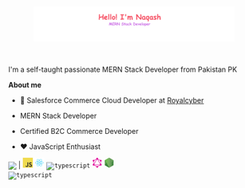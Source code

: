 <p align="center"><a href="https://github.com/shahidnaqash"><img width="80%" alt="Hello, I'm Anurag. I do open source!" src="./assets/gh-readme-header.png" /></a></p>

<br />

I'm a self-taught passionate MERN Stack Developer from Pakistan PK

**About me**

- 💼 Salesforce Commerce Cloud Developer at [Royalcyber](http://royalcyber.com/)

-  MERN Stack Developer

- Certified B2C Commerce Developer

- ❤️ JavaScript Enthusiast


 <a href="https://github.com/anuraghazra/github-readme-stats"><img align="center" src="https://github-readme-stats.vercel.app/api/top-langs/?username=shahidnaqash&layout=compact&theme=buefy&hide_border=true" /></a> |
<code><img height="20" alt="javascript" src="https://raw.githubusercontent.com/github/explore/80688e429a7d4ef2fca1e82350fe8e3517d3494d/topics/javascript/javascript.png"></code>
<code><img height="20" alt="react" src="https://raw.githubusercontent.com/github/explore/80688e429a7d4ef2fca1e82350fe8e3517d3494d/topics/react/react.png"></code>
<code><img height="20" alt="typescript" src="https://firebounty.com/image/483-rust-lang-the-rust-programming-language"></code>
<code><img height="20" alt="graphql" src="https://raw.githubusercontent.com/github/explore/5c058a388828bb5fde0bcafd4bc867b5bb3f26f3/topics/graphql/graphql.png"></code>
<code><img height="20" alt="nodejs" src="https://raw.githubusercontent.com/github/explore/80688e429a7d4ef2fca1e82350fe8e3517d3494d/topics/nodejs/nodejs.png"></code>    
<code><img height="20" alt="typescript" src="https://p7.hiclipart.com/preview/632/675/720/salesforce-com-cloud-computing-salesforce-marketing-cloud-customer-relationship-management-business-cloud-computing.jpg"></code>




